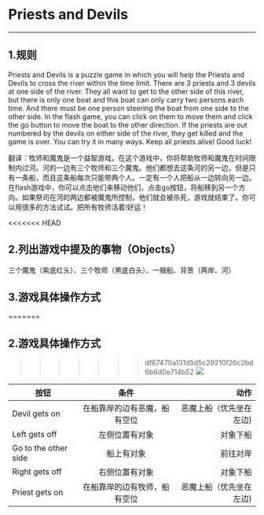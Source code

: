 # Priests and Devils
----

## 1.规则
Priests and Devils is a puzzle game in which you will help the Priests and Devils to cross the river within the time limit. There are 3 priests and 3 devils at one side of the river. They all want to get to the other side of this river, but there is only one boat and this boat can only carry two persons each time. And there must be one person steering the boat from one side to the other side. In the flash game, you can click on them to move them and click the go button to move the boat to the other direction. If the priests are out numbered by the devils on either side of the river, they get killed and the game is over. You can try it in many ways. Keep all priests alive! Good luck!

翻译：牧师和魔鬼是一个益智游戏，在这个游戏中，你将帮助牧师和魔鬼在时间限制内过河。河的一边有三个牧师和三个魔鬼。他们都想去这条河的另一边，但是只有一条船，而且这条船每次只能带两个人。一定有一个人把船从一边转向另一边。在flash游戏中，你可以点击他们来移动他们，点击go按钮，将船移到另一个方向。如果祭司在河的两边都被魔鬼所控制，他们就会被杀死，游戏就结束了。你可以用很多的方法试试。把所有牧师活着!好运！

<<<<<<< HEAD
## 2.列出游戏中提及的事物（Objects）

三个魔鬼（紫底红头）、三个牧师（黑底白头）、一艘船、背景（两岸、河）

## 3.游戏具体操作方式
=======
## 2.游戏具体操作方式
>>>>>>> df67470a131d5d5c29210f26c2bd6b6d0e714b52
![](http://a1.qpic.cn/psb?/V12C9iRl48NBOM/ywTMrG5.dI4CRKS6anfg*RkQMwpO4.*Z8vFSUfhdJrk!/c/dDABAAAAAAAA&ek=1&kp=1&pt=0&bo=EAV8AQAAAAADN3o!&vuin=895118352&tm=1522746000&sce=60-2-2&rf=0-0)

| 按钮        | 条件           | 动作  |
| ------------- |:-------------:| -----:|
|Devil gets on         |在船靠岸的边有恶魔，船有空位 |恶魔上船（优先坐在左边)|
|Left gets off         |左侧位置有对象              |对象下船             |
|Go to the other side  |船上有对象                 |前往对岸             | 
|Right gets off        |右侧位置有对象              |对象下船            |
|Priest gets on        |在船靠岸的边有牧师，船有空位 |恶魔上船（优先坐在左边)|






